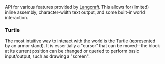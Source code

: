 API for various features provided by [Langcraft](https://github.com/SuperTails/langcraft). This allows for (limited) inline assembly, character-width text output, and some built-in world interaction.

### Turtle
The most intuitive way to interact with the world is the Turtle (represented by an armor stand). It is essentially a "cursor" that can be moved--the block at its current position can be changed or queried to perform basic input/output, such as drawing a "screen".
